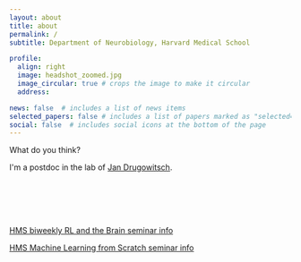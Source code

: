 ```yaml
---
layout: about
title: about
permalink: /
subtitle: Department of Neurobiology, Harvard Medical School

profile:
  align: right
  image: headshot_zoomed.jpg
  image_circular: true # crops the image to make it circular
  address: 

news: false  # includes a list of news items
selected_papers: false # includes a list of papers marked as "selected={true}"
social: false  # includes social icons at the bottom of the page
---
```






What do you think?

I'm a postdoc in the lab of [Jan Drugowitsch](https://drugowitschlab.hms.harvard.edu/). 

<br/><br/><br/><br/>


[HMS biweekly RL and the Brain seminar info](https://www.rlandthebrain.com/hms_seminar)

[HMS Machine Learning from Scratch seminar info](https://github.com/DrugowitschLab/ML-from-scratch-seminar)